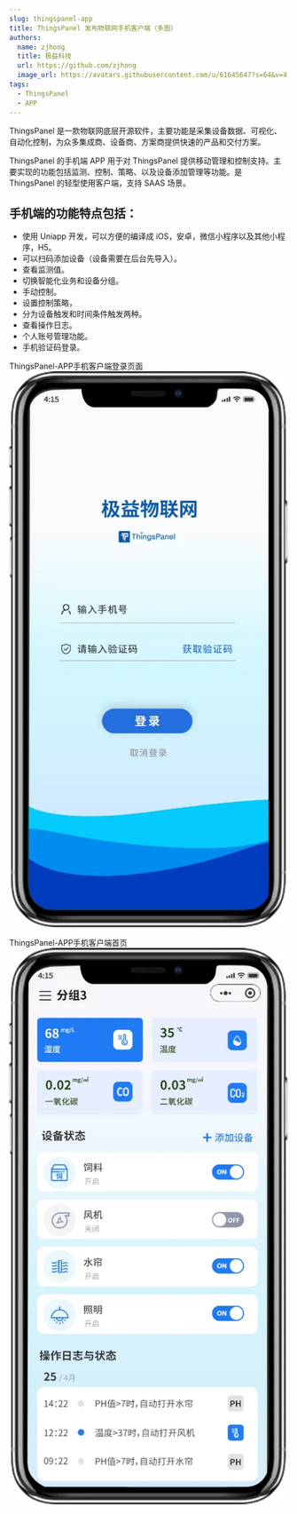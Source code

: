 ```yaml
---
slug: thingspanel-app
title: ThingsPanel 发布物联网手机客户端（多图）
authors:
  name: zjhong
  title: 极益科技
  url: https://github.com/zjhong
  image_url: https://avatars.githubusercontent.com/u/61645647?s=64&v=4
tags:
  - ThingsPanel
  - APP
---
```


ThingsPanel 是一款物联网底层开源软件，主要功能是采集设备数据、可视化、自动化控制，为众多集成商、设备商、方案商提供快速的产品和交付方案。

ThingsPanel 的手机端 APP 用于对 ThingsPanel 提供移动管理和控制支持。主要实现的功能包括监测、控制、策略、以及设备添加管理等功能。是 ThingsPanel 的轻型使用客户端，支持 SAAS 场景。

## 手机端的功能特点包括：

 - 使用 Uniapp 开发，可以方便的编译成 iOS，安卓，微信小程序以及其他小程序，H5。
 - 可以扫码添加设备（设备需要在后台先导入）。
 - 查看监测值。
 - 切换智能化业务和设备分组。
 - 手动控制。
 - 设置控制策略，
 - 分为设备触发和时间条件触发两种。
 - 查看操作日志。
 - 个人账号管理功能。
 - 手机验证码登录。

ThingsPanel-APP手机客户端登录页面 ![ThingsPanel-APP登录页](/img/thingspanel-app-login.webp)


ThingsPanel-APP手机客户端首页 ![ThingsPanel-APP](/img/thingspanel-app-home.webp)
